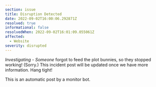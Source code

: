 ```yaml
---
section: issue
title: Disruption Detected
date: 2022-09-02T16:00:06.292871Z
resolved: true
informational: false
resolvedWhen: 2022-09-02T16:01:09.055061Z
affected:
  - Website
severity: disrupted
---
```

*Investigating* - _Someone_ forgot to feed the plot bunnies, so they stopped working! (Sorry.) This incident post will be updated once we have more information. Hang tight!

This is an automatic post by a monitor bot.
        